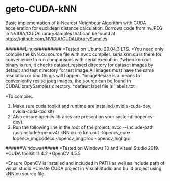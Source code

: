 # geto-CUDA-kNN

Basic implementation of k-Nearest Neighbour Algorithm with CUDA acceleration for euclidean distance calculation. Borrows code from nvJPEG in NVIDIA/CUDALibrarySamples that can be found at https://github.com/NVIDIA/CUDALibrarySamples

#######Linux#########
*Tested on Ubuntu 20.04.3 LTS.
*You need only compile the kNN.cu source file with nvcc compiler.
serialknn.cu is there for convenience to run comparisons with serial execution.
*when knn.out binary is run, it checks dataset_resised directory for dataset images by default and test directory for test image.All images must have the same resolution or bad things will happen.
*imageResize is a means to conveniently resise jpeg images, the source can be found in CUDALibrarySamples directory.
*default label file is 'labels.txt

*To compile...
1. Make sure cuda toolkit and runtime are installed.(nvidia-cuda-dev, nvidia-cuda-toolkit)
2. Also ensure opencv libraries are present on your system(libopencv-dev).
3. Run the following line in the root of the project:
nvcc --include-path /usr/include/opencv4/ kNN.cu -o knn.out -lopencv_core -lopencv_imgcodecs -lopencv_imgproc -lopencv_highgui



######Windows######
*Tested on Windows 10 and Visual Studio 2019.
*CUDA toolkit 11.4.2
*OpenCV 4.5.5

*Ensure OpenCV is installed and included in PATH as well as include path of visual studio
*Create CUDA project in Visual Studio and build project using kNN.cu source file.

